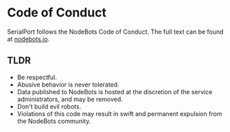 # Code of Conduct

SerialPort follows the NodeBots Code of Conduct. The full text can be found at [nodebots.io](http://nodebots.io/conduct.html).

## TLDR

- Be respectful.
- Abusive behavior is never tolerated.
- Data published to NodeBots is hosted at the discretion of the service administrators, and may be removed.
- Don't build evil robots.
- Violations of this code may result in swift and permanent expulsion from the NodeBots community.
